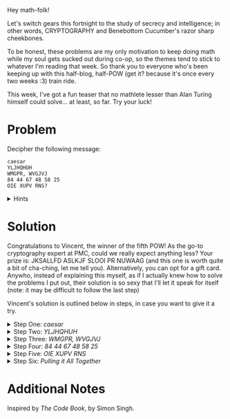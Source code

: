 
Hey math-folk!

Let's switch gears this fortnight to the study of secrecy
and intelligence; in other words, CRYPTOGRAPHY and
Benebottom Cucumber's razor sharp cheekbones.

To be honest, these problems are my only motivation to keep
doing math while my soul gets sucked out during co-op, so
the themes tend to stick to whatever I'm reading that week.
So thank you to everyone who's been keeping up with this
half-blog, half-POW (get it? because it's once every two weeks
:3) train ride.

This week, I've got a fun teaser that no mathlete lesser than
Alan Turing himself could solve… at least, so far. Try your luck! 

# Problem
Decipher the following message:
```
caesar
YLJHQHUH
WMGPR, WVGJVJ
84 44 67 48 58 25
OIE XUPV RNS?
```

<details>
<summary>Hints</summary>

1. The cipher name tells you the cipher key.
2. Google is encouraged!
3. www.101computing.net is helpful for the last line.

</details>

# Solution
Congratulations to Vincent, the winner of the fifth POW! As
the go-to cryptography expert at PMC, could we really expect
anything less? Your prize is: JKSALLFD ASLKJF SLOOI PR
NUWAAG (and this one is worth quite a bit of cha-ching, let me tell
you). Alternatively, you can opt for a gift card. Anywho, instead
of explaining this myself, as if I actually knew how to solve
the problems I put out, their solution is so sexy that I'll let it
speak for itself (note: it may be difficult to follow the last step)

Vincent's solution is outlined below in steps, in case you want to give it a try.

<details>
<summary>Step One: <em>caesar</em></summary>

The first line is *caesar*, so it makes sense the text below is encoded by a
Caesar cipher.
</details>

<details>
<summary>Step Two: <em>YLJHQHUH</em></summary>

By step one, it makes sense that this line is encoded by a
Caesar cipher, and so we should try all $26$ possible keys.

This is easy enough with a simple Python script:

```python
ciphertext = 'YLJHQHUH'

def as_num(letter):
    return ord(letter) % ord('A')

def rotate_letter(letter, offset):
    num = as_num(letter)
    shifted = (num + offset) % 26
    return chr(shifted + ord('A'))

def decrypt(ct, key):
    decrypted = ''
    for c in ct:
        decrypted += rotate_letter(c, key)
    return decrypted

for k in range(1, 26):
    print(k, decrypt(ciphertext, k))
```

This outputs the key followed by the decrypted value, and we find that the key $23$ gives the output **VIGENERE**. And as we all know, the *Vigenere* cipher is a type of cryptographic cipher, leading us to our next step.

</details>

<details>
<summary>Step Three: <em>WMGPR, WVGJVJ</em></summary>

From step two, we know the previous line decodes into the word **VIGENERE**, and so we can assume that the next line *WMGPR, WVGJVJ* needs to be decoded with a *Vigenere* cipher.

We blindly guess that the key is VIGENERE (note: this is also motivated by Hint #1), and proceed to try to decode *WMGPRWVGJVJ*.

To do this, we write the following Python program:

```python
def as_num(letter):
    return ord(letter) % ord('A')

def as_letter(num):
    return chr(num + ord('A'))

def sub_letters(l1, l2):
    n1 = as_num(l1)
    n2 = as_num(l2)
    return as_letter((n1 - n2) % 26)

def decrypt(ct, k):
    text = ''
    for i in range(len(ct)):
        key_letter = k[i % len(k)]
        text += sub_letters(ct[i], key_letter)
    return text

ciphertext = 'WMGPRWVGJVJ'
key = 'VIGENERE'

print(decrypt(ciphertext, key))
```

The above Python code gives the output *BEALESECOND*, and by typing this into a search engine of your choice, we learn about the **Beale ciphers**, pointing us in the direction of our next clue.

</details>

<details>
<summary>Step Four: <em>84 44 67 48 58 25</em></summary>

We use the Beale Papers version of the United States Declaration of Independence, and by matching the numbers to the word in the document at that index (ie 84 matches with the 84th word in the document), the string of numbers eventually transforms into

**equal nature impel God mankind and**,

and taking the first letter of each word spells out **ENIGMA**, pointing us to our final clue.

</details>

<details>
<summary>Step Five: <em>OIE XUPV RNS</em></summary>

By using an enigma simulator with the plugboard set to *EN, IG, MA* and the rotor settings all set to *A*, this line transforms into **TWO PLUS TWO**.

</details>

<details>
<summary>Step Six: <em>Pulling it All Together</em></summary>

$2 + 2 = 4$, and that's the answer to this POW!

</details>

# Additional Notes
Inspired by *The Code Book*, by Simon Singh.